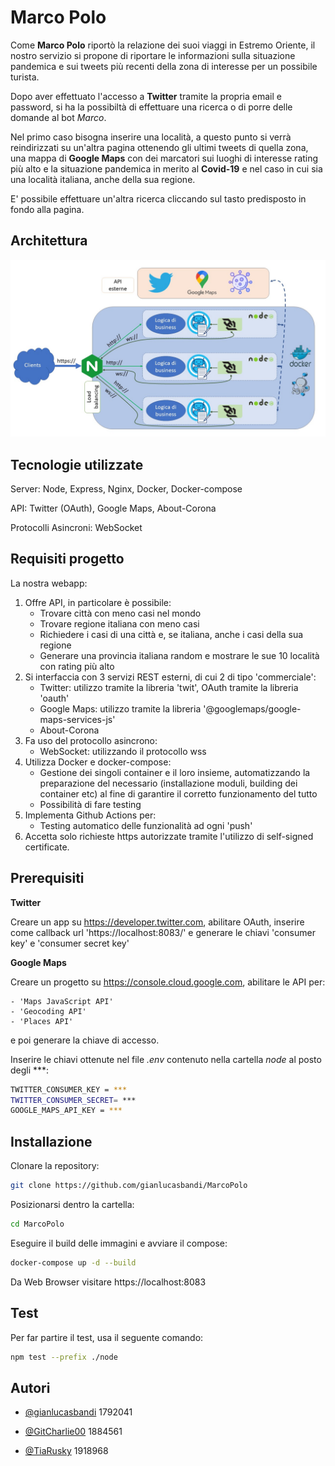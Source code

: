 
# Marco Polo

Come **Marco Polo** riportò la relazione dei suoi viaggi in Estremo Oriente, il nostro servizio si propone di riportare le informazioni sulla situazione pandemica e sui tweets più recenti della zona di interesse per un possibile turista.

Dopo aver effettuato l'accesso a **Twitter** tramite la propria email e password, si ha la possibiltà di effettuare una ricerca o di porre delle domande al bot *Marco*.

Nel primo caso bisogna inserire una località, a questo punto si verrà reindirizzati su un'altra pagina ottenendo gli ultimi tweets di quella zona, una mappa di **Google Maps** con dei marcatori sui luoghi di interesse rating più alto e la situazione pandemica in merito al **Covid-19** e nel caso in cui sia una località italiana, anche della sua regione.

E' possibile effettuare un'altra ricerca cliccando sul tasto predisposto in fondo alla pagina.

## Architettura
![Architettura progetto](./Architettura.jpg)

## Tecnologie utilizzate

Server: Node, Express, Nginx, Docker, Docker-compose

API: Twitter (OAuth), Google Maps, About-Corona

Protocolli Asincroni: WebSocket


## Requisiti progetto

La nostra webapp:

1. Offre API, in particolare è possibile:
    - Trovare città con meno casi nel mondo
    - Trovare regione italiana con meno casi
    - Richiedere i casi di una città e, se italiana, anche i casi della sua regione
    - Generare una provincia italiana random e mostrare le sue 10 località con rating più alto
2. Si interfaccia con 3 servizi REST esterni, di cui 2 di tipo 'commerciale':
    - Twitter: utilizzo tramite la libreria 'twit', OAuth tramite la libreria 'oauth'
    - Google Maps: utilizzo tramite la libreria '@googlemaps/google-maps-services-js'
    - About-Corona
3. Fa uso del protocollo asincrono:
    - WebSocket: utilizzando il protocollo wss
4. Utilizza Docker e docker-compose:
    - Gestione dei singoli container e il loro insieme, automatizzando la preparazione del necessario (installazione moduli, building dei container etc) al fine di garantire il corretto funzionamento del tutto
    - Possibilità di fare testing
5. Implementa Github Actions per:
    - Testing automatico delle funzionalità ad ogni 'push'
6. Accetta solo richieste https autorizzate tramite l'utilizzo di self-signed certificate.


## Prerequisiti
**Twitter**

Creare un app su https://developer.twitter.com, abilitare OAuth, inserire come callback url 'https://localhost:8083/' e generare le chiavi 'consumer key' e 'consumer secret key'

**Google Maps**

Creare un progetto su https://console.cloud.google.com, abilitare le API per:

    - 'Maps JavaScript API'
    - 'Geocoding API'
    - 'Places API'

e poi generare la chiave di accesso.

Inserire le chiavi ottenute nel file *.env* contenuto nella cartella *node* al posto degli ***:
```bash
TWITTER_CONSUMER_KEY = ***
TWITTER_CONSUMER_SECRET= ***
GOOGLE_MAPS_API_KEY = ***
```
## Installazione

Clonare la repository:
```bash
git clone https://github.com/gianlucasbandi/MarcoPolo
```
Posizionarsi dentro la cartella:
```bash
cd MarcoPolo
```
Eseguire il build delle immagini e avviare il compose:
```bash
docker-compose up -d --build
```
Da Web Browser visitare https://localhost:8083


## Test

Per far partire il test, usa il seguente comando:

```bash
npm test --prefix ./node

```


## Autori

- [@gianlucasbandi](https://www.github.com/gianlucasbandi) 1792041

- [@GitCharlie00](https://github.com/GitCharlie00) 1884561

- [@TiaRusky](https://github.com/TiaRusky) 1918968

